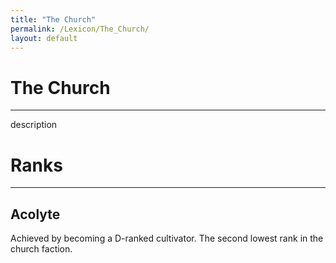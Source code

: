 ```yaml
---
title: "The Church"
permalink: /Lexicon/The_Church/
layout: default
---
```

# The Church
---
description


# Ranks
---
## Acolyte 
Achieved by becoming a D-ranked cultivator. The second lowest rank in the church faction.